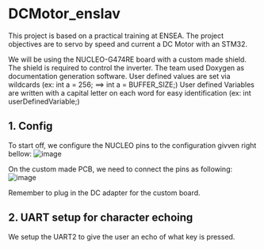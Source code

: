 # DCMotor_enslav
This project is based on a practical training at ENSEA. The project objectives are to servo by speed and current a DC Motor with an STM32.

We will be using the NUCLEO-G474RE board with a custom made shield. The shield is required to control the inverter.
The team used Doxygen as documentation generation software.
User defined values are set via wildcards (ex: int a = 256; ==> int a = BUFFER_SIZE;)
User defined Variables are written with a capital letter on each word for easy identification (ex: int userDefinedVariable;)

## 1. Config 
To start off, we configure the NUCLEO pins to the configuration givven right bellow:
![image](https://user-images.githubusercontent.com/113909661/195544779-ca40b81b-0b3d-45dd-8a04-904a3a217c6b.png)

On the custom made PCB, we need to connect the pins as following:
![image](https://user-images.githubusercontent.com/113909661/205322873-f4ddeada-e1db-4ac6-acd8-8282e608288a.png)

Remember to plug in the DC adapter for the custom board. 

## 2. UART setup for character echoing

We setup the UART2 to give the user an echo of what key is pressed.


